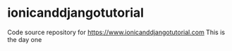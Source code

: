 # ionicanddjangotutorial
Code source repository for https://www.ionicanddjangotutorial.com
This is the day one 